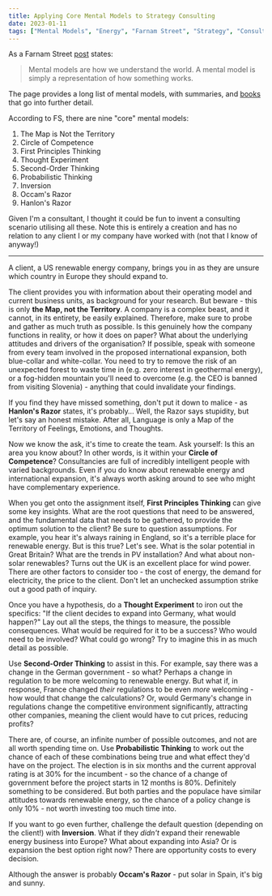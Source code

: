 ```yaml
---
title: Applying Core Mental Models to Strategy Consulting
date: 2023-01-11
tags: ["Mental Models", "Energy", "Farnam Street", "Strategy", "Consulting"]
---
```

As a Farnam Street [post](https://fs.blog/mental-models/#general_thinking_concepts) states:

> Mental models are how we understand the world. A mental model is simply a representation of how something works.

The page provides a long list of mental models, with summaries, and [books](https://fs.blog/books/) that go into further detail.

According to FS, there are nine "core" mental models:

1. The Map is Not the Territory
2. Circle of Competence
3. First Principles Thinking
4. Thought Experiment
5. Second-Order Thinking
6. Probabilistic Thinking
7. Inversion
8. Occam's Razor
9. Hanlon's Razor

Given I'm a consultant, I thought it could be fun to invent a consulting scenario utilising all these. Note this is entirely a creation and has no relation to any client I or my company have worked with (not that I know of anyway!)

---

A client, a US renewable energy company, brings you in as they are unsure which country in Europe they should expand to.

The client provides you with information about their operating model and current business units, as background for your research. But beware - this is only **the Map, not the Territory**. A company is a complex beast, and it cannot, in its entirety, be easily explained. Therefore, make sure to probe and gather as much truth as possible. Is this genuinely how the company functions in reality, or how it does on paper? What about the underlying attitudes and drivers of the organisation? If possible, speak with someone from every team involved in the proposed international expansion, both blue-collar and white-collar. You need to try to remove the risk of an unexpected forest to waste time in (e.g. zero interest in geothermal energy), or a fog-hidden mountain you'll need to overcome (e.g. the CEO is banned from visiting Slovenia) - anything that could invalidate your findings.

If you find they have missed something, don't put it down to malice - as **Hanlon's Razor** states, it's probably… Well, the Razor says stupidity, but let's say an honest mistake. After all, Language is only a Map of the Territory of Feelings, Emotions, and Thoughts.

Now we know the ask, it's time to create the team. Ask yourself: Is this an area you know about? In other words, is it within your **Circle of Competence**? Consultancies are full of incredibly intelligent people with varied backgrounds. Even if you do know about renewable energy and international expansion, it's always worth asking around to see who might have complementary experience.

When you get onto the assignment itself, **First Principles Thinking** can give some key insights. What are the root questions that need to be answered, and the fundamental data that needs to be gathered, to provide the optimum solution to the client? Be sure to question assumptions. For example, you hear it's always raining in England, so it's a terrible place for renewable energy. But is this true? Let's see. What is the solar potential in Great Britain? What are the trends in PV installation? And what about non-solar renewables? Turns out the UK is an excellent place for wind power. There are other factors to consider too - the cost of energy, the demand for electricity, the price to the client. Don't let an unchecked assumption strike out a good path of inquiry.

Once you have a hypothesis, do a **Thought Experiment** to iron out the specifics: "If the client decides to expand into Germany, what would happen?" Lay out all the steps, the things to measure, the possible consequences. What would be required for it to be a success? Who would need to be involved? What could go wrong? Try to imagine this in as much detail as possible.

Use **Second-Order Thinking** to assist in this. For example, say there was a change in the German government - so what? Perhaps a change in regulation to be more welcoming to renewable energy. But what if, in response, France changed *their* regulations to be even *more* welcoming - how would that change the calculations? Or, would Germany's change in regulations change the competitive environment significantly, attracting other companies, meaning the client would have to cut prices, reducing profits?

There are, of course, an infinite number of possible outcomes, and not are all worth spending time on. Use **Probabilistic Thinking** to work out the chance of each of these combinations being true and what effect they'd have on the project. The election is in six months and the current approval rating is at 30% for the incumbent - so the chance of a change of government before the project starts in 12 months is 80%. Definitely something to be considered. But both parties and the populace have similar attitudes towards renewable energy, so the chance of a policy change is only 10% - not worth investing too much time into.

If you want to go even further, challenge the default question (depending on the client!) with **Inversion**. What if they *didn't* expand their renewable energy business into Europe? What about expanding into Asia? Or is expansion the best option right now? There are opportunity costs to every decision.

Although the answer is probably **Occam's Razor** - put solar in Spain, it's big and sunny.